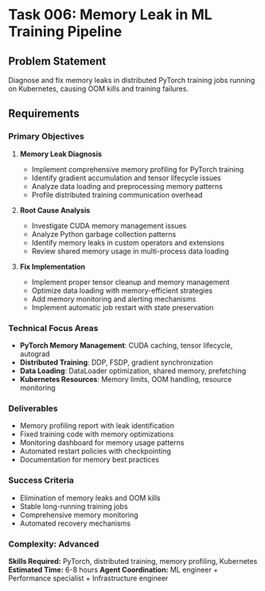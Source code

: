 # Task 006: Memory Leak in ML Training Pipeline

## Problem Statement
Diagnose and fix memory leaks in distributed PyTorch training jobs running on Kubernetes, causing OOM kills and training failures.

## Requirements

### Primary Objectives
1. **Memory Leak Diagnosis**
   - Implement comprehensive memory profiling for PyTorch training
   - Identify gradient accumulation and tensor lifecycle issues
   - Analyze data loading and preprocessing memory patterns
   - Profile distributed training communication overhead

2. **Root Cause Analysis**
   - Investigate CUDA memory management issues
   - Analyze Python garbage collection patterns
   - Identify memory leaks in custom operators and extensions
   - Review shared memory usage in multi-process data loading

3. **Fix Implementation**
   - Implement proper tensor cleanup and memory management
   - Optimize data loading with memory-efficient strategies
   - Add memory monitoring and alerting mechanisms
   - Implement automatic job restart with state preservation

### Technical Focus Areas
- **PyTorch Memory Management**: CUDA caching, tensor lifecycle, autograd
- **Distributed Training**: DDP, FSDP, gradient synchronization
- **Data Loading**: DataLoader optimization, shared memory, prefetching
- **Kubernetes Resources**: Memory limits, OOM handling, resource monitoring

### Deliverables
- Memory profiling report with leak identification
- Fixed training code with memory optimizations
- Monitoring dashboard for memory usage patterns
- Automated restart policies with checkpointing
- Documentation for memory best practices

### Success Criteria
- Elimination of memory leaks and OOM kills
- Stable long-running training jobs
- Comprehensive memory monitoring
- Automated recovery mechanisms

### Complexity: Advanced
**Skills Required:** PyTorch, distributed training, memory profiling, Kubernetes
**Estimated Time:** 6-8 hours
**Agent Coordination:** ML engineer + Performance specialist + Infrastructure engineer

